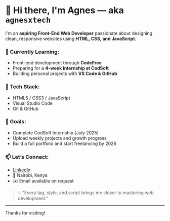 # 👋 Hi there, I'm Agnes — aka `agnesxtech`

I'm an **aspiring Front-End Web Developer** passionate about designing clean, responsive websites using **HTML, CSS, and JavaScript**.

### 🌱 Currently Learning:
- Front-end development through **CodeFree**
- Preparing for a **4-week internship at CodSoft**
- Building personal projects with **VS Code & GitHub**

### 🔧 Tech Stack:
- HTML5 / CSS3 / JavaScript
- Visual Studio Code
- Git & GitHub

### 🎯 Goals:
- Complete CodSoft Internship (July 2025)
- Upload weekly projects and growth progress
- Build a full portfolio and start freelancing by 2026

### 📫 Let’s Connect:
- [LinkedIn](https://www.linkedin.com/in/agnesxtech)
- 📍 Nairobi, Kenya  
- ✉️ Email available on request

> 💡 "Every tag, style, and script brings me closer to mastering web development."

---

Thanks for visiting!
